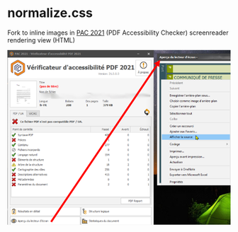 # normalize.css

Fork to inline images in [PAC 2021](https://pdfua.foundation/en/pdf-accessibility-checker-pac) (PDF Accessibility Checker) screenreader rendering view (HTML)

![alt text](https://github.com/3l3gant-cod3s/PAC-2021-CSS-Screenreader-View/blob/3l3gant-cod3s-PAC-2021-inlining-images/source-PAC3.png "PAC 2021 Screenshot")
